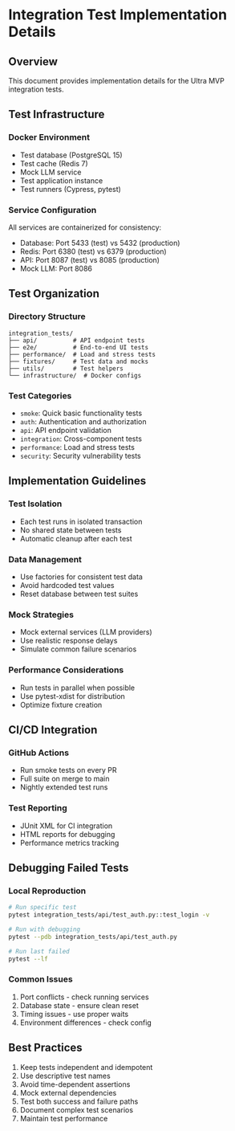 # Integration Test Implementation Details

## Overview

This document provides implementation details for the Ultra MVP integration tests.

## Test Infrastructure

### Docker Environment

- Test database (PostgreSQL 15)
- Test cache (Redis 7)
- Mock LLM service
- Test application instance
- Test runners (Cypress, pytest)

### Service Configuration

All services are containerized for consistency:

- Database: Port 5433 (test) vs 5432 (production)
- Redis: Port 6380 (test) vs 6379 (production)
- API: Port 8087 (test) vs 8085 (production)
- Mock LLM: Port 8086

## Test Organization

### Directory Structure

```
integration_tests/
├── api/          # API endpoint tests
├── e2e/          # End-to-end UI tests
├── performance/  # Load and stress tests
├── fixtures/     # Test data and mocks
├── utils/        # Test helpers
└── infrastructure/  # Docker configs
```

### Test Categories

- `smoke`: Quick basic functionality tests
- `auth`: Authentication and authorization
- `api`: API endpoint validation
- `integration`: Cross-component tests
- `performance`: Load and stress tests
- `security`: Security vulnerability tests

## Implementation Guidelines

### Test Isolation

- Each test runs in isolated transaction
- No shared state between tests
- Automatic cleanup after each test

### Data Management

- Use factories for consistent test data
- Avoid hardcoded test values
- Reset database between test suites

### Mock Strategies

- Mock external services (LLM providers)
- Use realistic response delays
- Simulate common failure scenarios

### Performance Considerations

- Run tests in parallel when possible
- Use pytest-xdist for distribution
- Optimize fixture creation

## CI/CD Integration

### GitHub Actions

- Run smoke tests on every PR
- Full suite on merge to main
- Nightly extended test runs

### Test Reporting

- JUnit XML for CI integration
- HTML reports for debugging
- Performance metrics tracking

## Debugging Failed Tests

### Local Reproduction

```bash
# Run specific test
pytest integration_tests/api/test_auth.py::test_login -v

# Run with debugging
pytest --pdb integration_tests/api/test_auth.py

# Run last failed
pytest --lf
```

### Common Issues

1. Port conflicts - check running services
2. Database state - ensure clean reset
3. Timing issues - use proper waits
4. Environment differences - check config

## Best Practices

1. Keep tests independent and idempotent
2. Use descriptive test names
3. Avoid time-dependent assertions
4. Mock external dependencies
5. Test both success and failure paths
6. Document complex test scenarios
7. Maintain test performance
